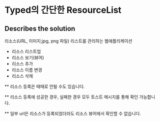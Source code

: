# Typed의 간단한 ResourceList

## Describes the solution

리소스(URL, 이미지;jpg, png 파일) 리스트를 관리하는 웹애플리케이션
- 리소스 리스트업
- 리소스 보기(뷰어)
- 리소스 추가
- 리소스 이름 변경
- 리소스 삭제

** 리소스 등록은 때때로 안될 수도 있습니다.

** 리소스 등록에 성공한 경우, 실패한 경우 모두 토스트 메시지를 통해 확인 가능합니다.

** 일부 url은 리소스가 등록되었더라도 리소스 뷰어에서 확인할 수 없습니다.
